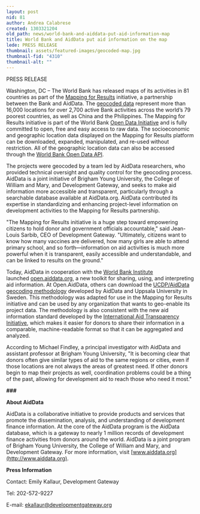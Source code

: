 ```yaml
---
layout: post
nid: 81
author: Andrea Calabrese
created: 1303321204
old_path: news/world-bank-and-aiddata-put-aid-information-map
title: World Bank and AidData put aid information on the map
lede: PRESS RELEASE
thumbnail: assets/featured-images/geocoded-map.jpg
thumbnail-fid: "4310"
thumbnail-alt: ""
---
```


PRESS RELEASE

Washington, DC – The World Bank has released maps of its activities in 81 countries as part of the [Mapping for Results](http://maps.worldbank.org) initiative, a partnership between the Bank and AidData. The [geocoded data](http://open.aiddata.org/content/index/geocoding) represent more than 16,000 locations for over 2,700 active Bank activities across the world’s 79 poorest countries, as well as China and the Philippines. The Mapping for Results initiative is part of the World Bank [Open Data Initiative](http://data.worldbank.org/) and is fully committed to open, free and easy access to raw data. The socioeconomic and geographic location data displayed on the Mapping for Results platform can be downloaded, expanded, manipulated, and re-used without restriction. All of the geographic location data can also be accessed through the [World Bank Open Data API](http://data.worldbank.org/developers).

The projects were geocoded by a team led by AidData researchers, who provided technical oversight and quality control for the geocoding process. AidData is a joint initiative of Brigham Young University, the College of William and Mary, and Development Gateway, and seeks to make aid information more accessible and transparent, particularly through a searchable database available at AidData.org. AidData contributed its expertise in standardizing and enhancing project-level information on development activities to the Mapping for Results partnership.

"The Mapping for Results initiative is a huge step toward empowering citizens to hold donor and government officials accountable," said Jean-Louis Sarbib, CEO of Development Gateway. "Ultimately, citizens want to know how many vaccines are delivered, how many girls are able to attend primary school, and so forth—information on aid activities is much more powerful when it is transparent, easily accessible and understandable, and can be linked to results on the ground."

Today, AidData in cooperation with the [World Bank Institute](http://wbi.worldbank.org/wbi/) launched [open.aiddata.org](http://open.aiddata.org/content), a new toolkit for sharing, using, and interpreting aid information. At Open.AidData, others can download the [UCDP/AidData geocoding methodology](http://open.aiddata.org/content/index/geocoding) developed by AidData and Uppsala University in Sweden. This methodology was adapted for use in the Mapping for Results initiative and can be used by any organization that wants to geo-enable its project data. The methodology is also consistent with the new aid information standard developed by the [International Aid Transparency Initiative](http://www.iatistandard.org/), which makes it easier for donors to share their information in a comparable, machine-readable format so that it can be aggregated and analyzed.

According to Michael Findley, a principal investigator with AidData and assistant professor at Brigham Young University, "It is becoming clear that donors often give similar types of aid to the same regions or cities, even if those locations are not always the areas of greatest need. If other donors begin to map their projects as well, coordination problems could be a thing of the past, allowing for development aid to reach those who need it most."

**\###**

**About AidData**

AidData is a collaborative initiative to provide products and services that promote the dissemination, analysis, and understanding of development finance information. At the core of the AidData program is the AidData database, which is a gateway to nearly 1 million records of development finance activities from donors around the world. AidData is a joint program of Brigham Young University, the College of William and Mary, and Development Gateway. For more information, visit [www.aiddata.org](http://www.aiddata.org).

**Press Information**

Contact: Emily Kallaur, Development Gateway

Tel: 202-572-9227

E-mail: [ekallaur@developmentgateway.org](mailto:ekallaur@developmentgateway.org)
